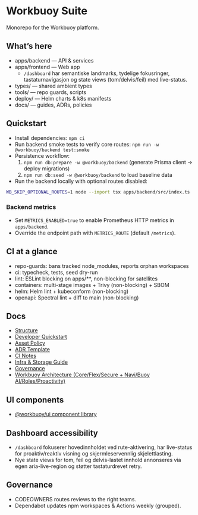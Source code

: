 Workbuoy Suite
===============

Monorepo for the Workbuoy platform.

What’s here
-----------

- apps/backend — API & services
- apps/frontend — Web app
  - `/dashboard` har semantiske landmarks, tydelige fokusringer, tastaturnavigasjon og state views (tom/delvis/feil) med live-status.
- types/ — shared ambient types
- tools/ — repo guards, scripts
- deploy/ — Helm charts & k8s manifests
- docs/ — guides, ADRs, policies

Quickstart
----------

- Install dependencies: `npm ci`
- Run backend smoke tests to verify core routes: `npm run -w @workbuoy/backend test:smoke`
- Persistence workflow:
  1. `npm run db:prepare -w @workbuoy/backend` (generate Prisma client → deploy migrations)
  2. `npm run db:seed -w @workbuoy/backend` to load baseline data
- Run the backend locally with optional routes disabled:

```bash
WB_SKIP_OPTIONAL_ROUTES=1 node --import tsx apps/backend/src/index.ts
```

### Backend metrics

- Set `METRICS_ENABLED=true` to enable Prometheus HTTP metrics in `apps/backend`.
- Override the endpoint path with `METRICS_ROUTE` (default `/metrics`).

CI at a glance
--------------

- repo-guards: bans tracked node_modules, reports orphan workspaces
- ci: typecheck, tests, seed dry-run
- lint: ESLint blocking on apps/**, non-blocking for satellites
- containers: multi-stage images + Trivy (non-blocking) + SBOM
- helm: Helm lint + kubeconform (non-blocking)
- openapi: Spectral lint + diff to main (non-blocking)

Docs
----

- [Structure](docs/STRUCTURE.md)
- [Developer Quickstart](docs/DEV_QUICKSTART.md)
- [Asset Policy](docs/ASSET_POLICY.md)
- [ADR Template](docs/adr/README.md)
- [CI Notes](docs/CI_NOTES.md)
- [Infra & Storage Guide](docs/Infra.md)
- [Governance](docs/GOVERNANCE.md)
- [Workbuoy Architecture (Core/Flex/Secure + Navi/Buoy AI/Roles/Proactivity)](docs/architecture/workbuoy-architecture.md)

UI components
-------------

- [@workbuoy/ui component library](packages/ui/README.md)

Dashboard accessibility
-----------------------

- `/dashboard` fokuserer hovedinnholdet ved rute-aktivering, har live-status for proaktiv/reaktiv visning og skjermleservennlig skjelettlasting.
- Nye state views for tom, feil og delvis-lastet innhold annonseres via egen aria-live-region og støtter tastaturdrevet retry.

Governance
----------

- CODEOWNERS routes reviews to the right teams.
- Dependabot updates npm workspaces & Actions weekly (grouped).
